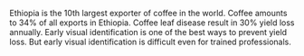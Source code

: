Ethiopia is the 10th largest exporter of coffee in the world. Coffee amounts to 34% of all exports in Ethiopia. Coffee leaf disease result in 30% yield loss annually. Early visual identification is one of the best ways to prevent yield loss. But early visual identification is difficult even for trained professionals.